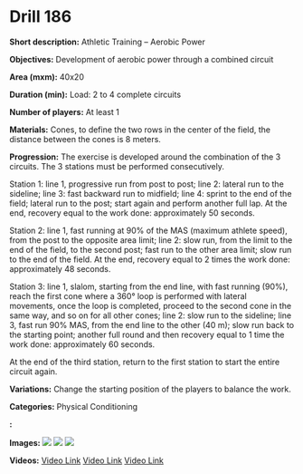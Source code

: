 # Drill 186

**Short description:**
Athletic Training – Aerobic Power

**Objectives:**
Development of aerobic power through a combined circuit

**Area (mxm):**
40x20

**Duration (min):**
Load: 2 to 4 complete circuits

**Number of players:**
At least 1

**Materials:**
Cones, to define the two rows in the center of the field, the distance between the cones is 8 meters.

**Progression:**
The exercise is developed around the combination of the 3 circuits. The 3 stations must be performed consecutively. 

Station 1: line 1, progressive run from post to post; line 2: lateral run to the sideline; line 3: fast backward run to midfield; line 4: sprint to the end of the field; lateral run to the post; start again and perform another full lap. At the end, recovery equal to the work done: approximately 50 seconds.

Station 2: line 1, fast running at 90% of the MAS (maximum athlete speed), from the post to the opposite area limit; line 2: slow run, from the limit to the end of the field, to the second post; fast run to the other area limit; slow run to the end of the field. At the end, recovery equal to 2 times the work done: approximately 48 seconds.

Station 3: line 1, slalom, starting from the end line, with fast running (90%), reach the first cone where a 360° loop is performed with lateral movements, once the loop is completed, proceed to the second cone in the same way, and so on for all other cones; line 2: slow run to the sideline; line 3, fast run 90% MAS, from the end line to the other (40 m); slow run back to the starting point; another full round and then recovery equal to 1 time the work done: approximately 60 seconds.

At the end of the third station, return to the first station to start the entire circuit again.

**Variations:**
Change the starting position of the players to balance the work.

**Categories:**
Physical Conditioning

**:**


**Images:**
![](https://www.coachingfutsal.com/\images\6ce4006234dda4f87bd5aeeb7929336667ff397ca71d2b7a90f865d2fb92dcf6c965cc3f268f8760e2de6133c3f97bbedcc7c087a33bf14629bbebda4de099c64dd3c7acc83f9.jpg)
![](https://www.coachingfutsal.com/\images\8420ab9f4da68f87cbf74919b9733e62e9c0a5c72c1ab5e55fc4a2aa272f1705a42c1acec1f542cead339cb6ba6ad48879a15304dd2fa6f84e57adb3e0466c3a4dd3c7ad8ef04.jpg)
![](https://www.coachingfutsal.com/\images\19de7d90c4e1e3fd06f45929bfd51eeb7a009df7d304dfec21fa312a883078de992afe709874e54dcb6fb3a6c73fb6b745aadb9bd4273a69fed8a9572c9883c94dd3c7ae8b230.jpg)

**Videos:**
[Video Link](https://www.youtube.com/embed/v-MEJFvKtFQ)
[Video Link](https://www.youtube.com/embed/2Vysoqmf7ew)
[Video Link](https://www.youtube.com/embed/G_g6jsi3PMg)

